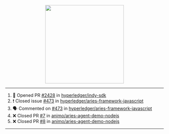 <p align="center">
<img src="https://user-images.githubusercontent.com/61358536/126118557-75ac74a7-4655-4289-9a8d-e536322b7423.png" height="250" width="250"/>
</p>

---

<!--START_SECTION:activity-->
1. 💪 Opened PR [#2428](https://github.com/hyperledger/indy-sdk/pull/2428) in [hyperledger/indy-sdk](https://github.com/hyperledger/indy-sdk)
2. ❗️ Closed issue [#473](https://github.com/hyperledger/aries-framework-javascript/issues/473) in [hyperledger/aries-framework-javascript](https://github.com/hyperledger/aries-framework-javascript)
3. 🗣 Commented on [#473](https://github.com/hyperledger/aries-framework-javascript/issues/473) in [hyperledger/aries-framework-javascript](https://github.com/hyperledger/aries-framework-javascript)
4. ❌ Closed PR [#7](https://github.com/animo/aries-agent-demo-nodejs/pull/7) in [animo/aries-agent-demo-nodejs](https://github.com/animo/aries-agent-demo-nodejs)
5. ❌ Closed PR [#8](https://github.com/animo/aries-agent-demo-nodejs/pull/8) in [animo/aries-agent-demo-nodejs](https://github.com/animo/aries-agent-demo-nodejs)
<!--END_SECTION:activity-->

---
